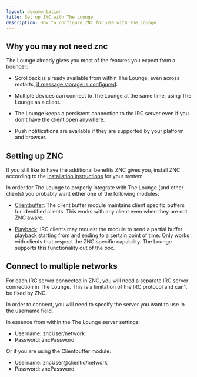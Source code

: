 ```yaml
---
layout: documentation
title: Set up ZNC with The Lounge
description: How to configure ZNC for use with The Lounge
---
```


## Why you may not need znc
The Lounge already gives you most of the features you expect from a bouncer:

- Scrollback is already available from within The Lounge, even across restarts, [if message storage is configured](/docs/configuration#messagestorage).

- Multiple devices can connect to The Lounge at the same time, using The Lounge as a client.

- The Lounge keeps a persistent connection to the IRC server even if you don't have the client open anywhere.

- Push notifications are available if they are supported by your platform and browser.

## Setting up ZNC
If you still like to have the additional benefits ZNC gives you, install ZNC according to the [installation instructions](https://wiki.ZNC.in/Installation) for your system.

In order for The Lounge to properly integrate with The Lounge (and other clients) you probably want either one of the following modules:

 - [Clientbuffer](https://wiki.znc.in/Clientbuffer): The client buffer module maintains client specific buffers for identified clients. This works with any client even when they are not ZNC aware.

 - [Playback](https://wiki.znc.in/Playback): IRC clients may request the module to send a partial buffer playback starting from and ending to a certain point of time. Only works with clients that respect the ZNC specific capability. The Lounge supports this functionality out of the box.

## Connect to multiple networks
For each IRC server connected in ZNC, you will need a separate IRC server connection in The Lounge.
This is a limitation of the IRC protocol and can't be fixed by ZNC.

In order to connect, you will need to specify the server you want to use in the username field.

In essence from within the The Lounge server settings:
 - Username: zncUser/network
 - Password: zncPassword

Or if you are using the Clientbuffer module:
 - Username: zncUser@clientid/network
 - Password: zncPassword

